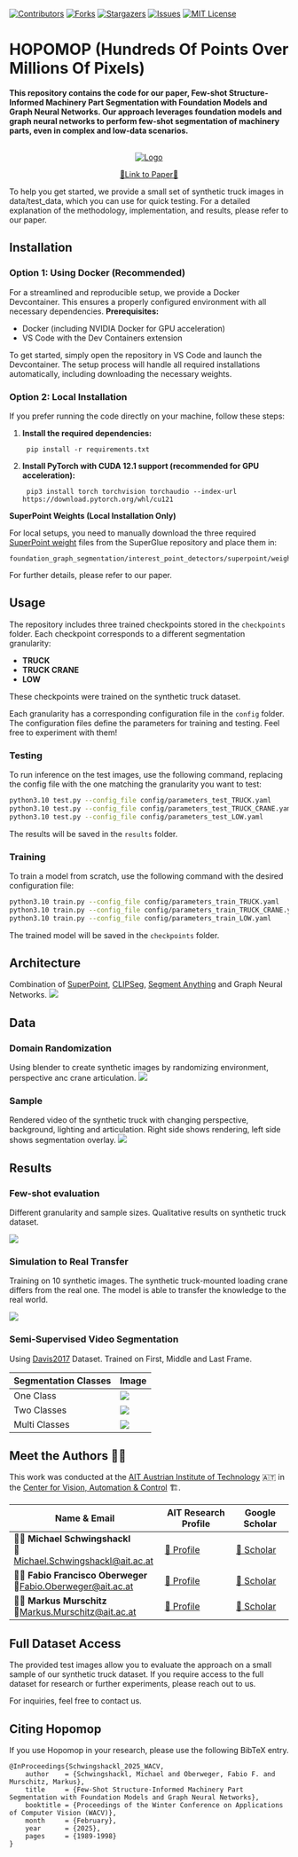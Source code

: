 [![Contributors][contributors-shield]][contributors-url]
[![Forks][forks-shield]][forks-url]
[![Stargazers][stars-shield]][stars-url]
[![Issues][issues-shield]][issues-url]
[![MIT License][license-shield]][license-url]

# HOPOMOP (Hundreds Of Points Over Millions Of Pixels)

[contributors-shield]: https://img.shields.io/github/contributors/AIT-Assistive-Autonomous-Systems/Hopomop.svg?style=for-the-badge
[contributors-url]: https://github.com/AIT-Assistive-Autonomous-Systems/Hopomop/graphs/contributors
[forks-shield]: https://img.shields.io/github/forks/AIT-Assistive-Autonomous-Systems/Hopomop.svg?style=for-the-badge
[forks-url]: https://github.com/AIT-Assistive-Autonomous-Systems/Hopomop/network/members
[stars-shield]: https://img.shields.io/github/stars/AIT-Assistive-Autonomous-Systems/Hopomop.svg?style=for-the-badge
[stars-url]: https://github.com/AIT-Assistive-Autonomous-Systems/Hopomop/stargazers
[issues-shield]: https://img.shields.io/github/issues/AIT-Assistive-Autonomous-Systems/Hopomop.svg?style=for-the-badge
[issues-url]: https://github.com/AIT-Assistive-Autonomous-Systems/Hopomop/issues
[license-shield]: https://img.shields.io/github/license/AIT-Assistive-Autonomous-Systems/Hopomop.svg?style=for-the-badge
[license-url]: https://github.com/AIT-Assistive-Autonomous-Systems/Hopomop/blob/master/LICENSE.txt
<b>This repository contains the code for our paper, Few-shot Structure-Informed Machinery Part Segmentation with Foundation Models and Graph Neural Networks. Our approach leverages foundation models and graph neural networks to perform few-shot segmentation of machinery parts, even in complex and low-data scenarios.</b>
<!-- PROJECT LOGO -->
<br />
<div align="center">
  <a href=""https://github.com/AIT-Assistive-Autonomous-Systems/Hopomop">
    <img src="images/logo.png" alt="Logo">
  </a>

  <p align="center">
    <a href="https://arxiv.org/abs/2501.10080">📝Link to Paper📝</a>
  </p>
</div>

To help you get started, we provide a small set of synthetic truck images in data/test_data, which you can use for quick testing. For a detailed explanation of the methodology, implementation, and results, please refer to our paper.

## Installation

### Option 1: Using Docker (Recommended)

For a streamlined and reproducible setup, we provide a Docker Devcontainer. This ensures a properly configured environment with all necessary dependencies.
<b>Prerequisites:</b>
- Docker (including NVIDIA Docker for GPU acceleration)
- VS Code with the Dev Containers extension

To get started, simply open the repository in VS Code and launch the Devcontainer. The setup process will handle all required installations automatically, including downloading the necessary weights.

### Option 2: Local Installation
If you prefer running the code directly on your machine, follow these steps:

1. <b>Install the required dependencies:</b>

        pip install -r requirements.txt

2. <b>Install PyTorch with CUDA 12.1 support (recommended for GPU acceleration):</b>

        pip3 install torch torchvision torchaudio --index-url https://download.pytorch.org/whl/cu121

<b>SuperPoint Weights (Local Installation Only)</b>

For local setups, you need to manually download the three required [SuperPoint weight](https://github.com/magicleap/SuperGluePretrainedNetwork/tree/master/models/weights) files from the SuperGlue repository and place them in:

    foundation_graph_segmentation/interest_point_detectors/superpoint/weights/

For further details, please refer to our paper.

## Usage  

The repository includes three trained checkpoints stored in the `checkpoints` folder. Each checkpoint corresponds to a different segmentation granularity:  

- **TRUCK**  
- **TRUCK CRANE**  
- **LOW**  

These checkpoints were trained on the synthetic truck dataset.  

Each granularity has a corresponding configuration file in the `config` folder. The configuration files define the parameters for training and testing. Feel free to experiment with them! 

### Testing
To run inference on the test images, use the following command, replacing the config file with the one matching the granularity you want to test:  

```bash
python3.10 test.py --config_file config/parameters_test_TRUCK.yaml
python3.10 test.py --config_file config/parameters_test_TRUCK_CRANE.yaml
python3.10 test.py --config_file config/parameters_test_LOW.yaml
```

The results will be saved in the ```results``` folder.
### Training
To train a model from scratch, use the following command with the desired configuration file:

```bash
python3.10 train.py --config_file config/parameters_train_TRUCK.yaml
python3.10 train.py --config_file config/parameters_train_TRUCK_CRANE.yaml
python3.10 train.py --config_file config/parameters_train_LOW.yaml
```
The trained model will be saved in the ```checkpoints``` folder.
## Architecture

Combination of [SuperPoint](https://github.com/rpautrat/SuperPoint), [CLIPSeg](https://github.com/timojl/clipseg), [Segment Anything](https://github.com/facebookresearch/segment-anything) and Graph Neural Networks.
<img src="images/architecture.png"/>

## Data
### Domain Randomization
Using blender to create synthetic images by randomizing environment, perspective anc crane articulation.
![](images/domain_randomization.png)
### Sample
Rendered video of the synthetic truck with changing perspective, background, lighting and articulation. Right side shows rendering, left side shows segmentation overlay.
![](images/truck_blender.gif)




## Results
### Few-shot evaluation
Different granularity and sample sizes. Qualitative results on synthetic truck dataset.

![](images/few_shot_evaluation.png)

### Simulation to Real Transfer
Training on 10 synthetic images. The synthetic truck-mounted loading crane differs from the real one. The model is able to transfer the knowledge to the real world.

![](images/sim_to_real.gif)


### Semi-Supervised Video Segmentation
Using [Davis2017](https://davischallenge.org/) Dataset. Trained on First, Middle and Last Frame.

| Segmentation Classes     | Image                  |
|----------------|------------------------|
| One Class      | ![](images/davis1.gif) |
| Two Classes    | ![](images/davis2.gif) |
| Multi Classes  | ![](images/davis3.gif) |


## Meet the Authors 👩‍🔬
This work was conducted at the [AIT Austrian Institute of Technology](https://www.ait.ac.at/) 🇦🇹 in the [Center for Vision, Automation & Control](https://www.ait.ac.at/en/about-the-ait/center/center-for-vision-automation-control) 🏗️.

| Name & Email                                      | AIT Research Profile | Google Scholar |
|---------------------------------------------------|----------------------|----------------|
|👨‍🔬 **Michael Schwingshackl**<br>📧[Michael.Schwingshackl@ait.ac.at](mailto:Michael.Schwingshackl@ait.ac.at) | [🔗 Profile](https://publications.ait.ac.at/de/persons/michael-schwingshackl) | [🔗 Scholar](https://scholar.google.at/citations?user=fsvMYQYAAAAJ&hl) |
|👨‍🔬 **Fabio Francisco Oberweger**<br>📧[Fabio.Oberweger@ait.ac.at](mailto:Fabio.Oberweger@ait.ac.at) | [🔗 Profile](https://publications.ait.ac.at/de/persons/fabio.oberweger) | [🔗 Scholar](https://scholar.google.at/citations?hl=de&user=njm6I3wAAAAJ) |
|👨‍🔬 **Markus Murschitz**<br>📧[Markus.Murschitz@ait.ac.at](mailto:Markus.Murschitz@ait.ac.at) | [🔗 Profile](https://publications.ait.ac.at/de/persons/markus.murschitz) | [🔗 Scholar](https://scholar.google.at/citations?hl=de&user=S8yQbTQAAAAJ) |


## Full Dataset Access  
The provided test images allow you to evaluate the approach on a small sample of our synthetic truck dataset. If you require access to the full dataset for research or further experiments, please reach out to us.  

For inquiries, feel free to contact us.  

## Citing Hopomop
If you use Hopomop in your research, please use the following BibTeX entry.

```
@InProceedings{Schwingshackl_2025_WACV,
    author    = {Schwingshackl, Michael and Oberweger, Fabio F. and Murschitz, Markus},
    title     = {Few-Shot Structure-Informed Machinery Part Segmentation with Foundation Models and Graph Neural Networks},
    booktitle = {Proceedings of the Winter Conference on Applications of Computer Vision (WACV)},
    month     = {February},
    year      = {2025},
    pages     = {1989-1998}
}
```

